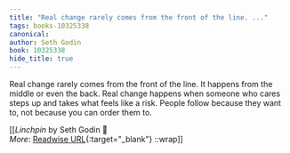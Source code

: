 ```yaml
---
title: "Real change rarely comes from the front of the line. ..."
tags: books-10325338
canonical: 
author: Seth Godin
book: 10325338
hide_title: true
---
```


Real change rarely comes from the front of the line. It happens from the middle or even the back. Real change happens when someone who cares steps up and takes what feels like a risk. People follow because they want to, not because you can order them to.


[[<cite>_Linchpin_</cite> by Seth Godin 📕<br>
_More_: [Readwise URL](https://readwise.io/open/210672374){:target="_blank"}
::wrap]]